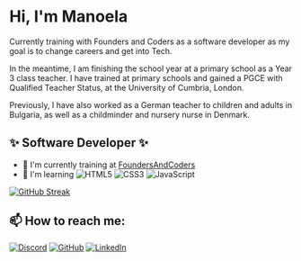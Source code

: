 # Hi, I'm Manoela

Currently training with Founders and Coders as a software developer as my goal is to change careers and get into Tech.

In the meantime, I am finishing the school year at a primary school as a Year 3 class teacher. I have trained at primary schools and gained a PGCE with Qualified Teacher Status, at the University of Cumbria, London. 

Previously, I have also worked as a German teacher to children and adults in Bulgaria, as well as a childminder and nursery nurse in Denmark.

## :sparkles: Software Developer :sparkles:

- 🔭 I'm currently training at [FoundersAndCoders](https://www.foundersandcoders.com/)
- 🌱 I'm learning ![HTML5](https://img.shields.io/badge/html5-%23E34F26.svg?style=for-the-badge&logo=html5&logoColor=white) ![CSS3](https://img.shields.io/badge/css3-%231572B6.svg?style=for-the-badge&logo=css3&logoColor=white) ![JavaScript](https://img.shields.io/badge/javascript-%23323330.svg?style=for-the-badge&logo=javascript&logoColor=%23F7DF1E)

[![GitHub Streak](https://github-readme-streak-stats.herokuapp.com/?user=modanova&theme=ayu-light	)](https://git.io/streak-stats)

## 📫 How to reach me:

   [![Discord](https://img.shields.io/badge/%3CServer%3E-%237289DA.svg?style=for-the-badge&logo=discord&logoColor=white)](https://discord.com/users/Manoela#4790)  [![GitHub](https://img.shields.io/badge/github-%23121011.svg?style=for-the-badge&logo=github&logoColor=white)](https://github.com/modanova/modanova)   [![LinkedIn](https://img.shields.io/badge/linkedin-%230077B5.svg?style=for-the-badge&logo=linkedin&logoColor=white)](https://www.linkedin.com/in/manoeladanova/)


<!---
modanova/modanova is a ✨ special ✨ repository because its `README.md` (this file) appears on your GitHub profile.
You can click the Preview link to take a look at your changes.
--->


